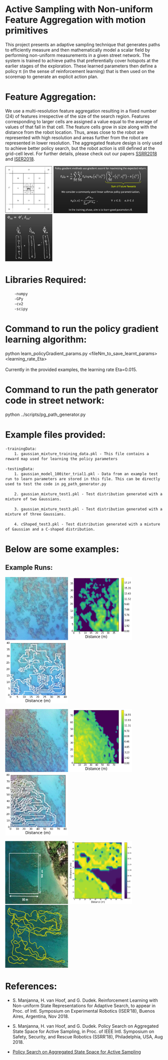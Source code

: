 # Active Sampling with Non-uniform Feature Aggregation with motion primitives

This project presents an adaptive sampling technique that generates paths to efficiently measure and 
then mathematically model a scalar field by performing non-uniform measurements in a given street network. 
The system is trained to achieve paths that preferentially cover hotspots at the earlier stages of the exploration. 
These learned parameters then define a policy π (in the sense of reinforcement learning) that is then used on the 
scoremap to generate an explicit action plan.

# Feature Aggregation:

We use a multi-resolution feature aggregation resulting in a fixed number (24) of features irrespective of the size
of the search region. Features corresponding to larger cells are assigned a value equal to the average of values of 
that fall in that cell. The feature cells grow in size along with the distance from the robot location. 
Thus, areas close to the robot are represented with high resolution and areas further from the robot are 
represented in lower resolution. The aggregated feature design is only used to achieve better
policy search, but the robot action is still defined at the grid-cell level. For further details, please check out 
our papers [SSRR2018](http://www.cim.mcgill.ca/~mrl/pubs/sandeep/SSRR2018.pdf) and [ISER2018](http://www.cim.mcgill.ca/~mrl/pubs/sandeep/ISER2018.pdf).

<img src="imgs/aggregation.png" alt="alt text" width="150" height="150">  <img src="imgs/eqs.png" alt="alt text" width="300" height="150">  <img src="imgs/eqn1.png" alt="alt text" width="150" height="150">

# Libraries Required:
		-numpy
		-GPy
		-cv2
		-scipy
    
# Command to run the policy gradient learning algorithm:

python learn_policyGradient_params.py <fileNm_to_save_learnt_params> <learning_rate_Eta> <br><br>
Currently in the provided examples, the learning rate Eta=0.015.

# Command to run the path generator code in street network:

python ../scripts/pg_path_generator.py

# Example files provided:
	
	-trainingData:
		1. gaussian_mixture_training_data.pkl - This file contains a reward map used for learning the policy parameters

	-testingData:
		1. gaussian_model_100iter_trial1.pkl - Data from an example test run to learn parameters are stored in this file. This can be directly used to test the code in pg_path_generator.py

		2. gaussian_mixture_test1.pkl - Test distribution generated with a mixture of two Gaussians.
		
		3. gaussian_mixture_test3.pkl - Test distribution generated with a mixture of three Gaussians.

		4. cShaped_test3.pkl - Test distribution generated with a mixture of Gaussian and a C-shaped distribution.


# Below are some examples:

## Example Runs:
<img src="result_images/test2_mirror.png" alt="alt text" width="200" height="200">    <img src="result_images/score_map_test2.png" alt="alt text" width="200" height="200">    <img src="result_images/reef_pg_test2.png" alt="alt text" width="200" height="200">

<img src="result_images/test3_mirror.png" alt="alt text" width="200" height="200">    <img src="result_images/score_map_test3.png" alt="alt text" width="200" height="200">    <img src="result_images/reef_pg_test3.png" alt="alt text" width="200" height="200">

<img src="result_images/field.png" alt="alt text" width="200" height="200">    <img src="result_images/scoremap.png" alt="alt text" width="200" height="200">    <img src="result_images/path_taken_robot.png" alt="alt text" width="200" height="200">

# References:

- S. Manjanna, H. van Hoof, and G. Dudek. Reinforcement Learning with Non-uniform State Representations
for Adaptive Search, to appear in Proc. of Intl. Symposium on Experimental Robotics (ISER’18), Buenos Aires,
Argentina, Nov 2018.

- S. Manjanna, H. van Hoof, and G. Dudek. Policy Search on Aggregated State Space for Active Sampling, in
Proc. of IEEE Intl. Symposium on Safety, Security, and Rescue Robotics (SSRR’18), Philadelphia, USA, Aug 2018.

- [Policy Search on Aggregated State Space for Active Sampling](https://www.youtube.com/watch?v=3YyQNu_ICiE&t=5s)
